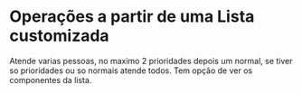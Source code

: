 # Operações a partir de uma Lista customizada

Atende varias pessoas, no maximo 2 prioridades depois um normal, se tiver so prioridades ou so normais atende todos.
Tem opção de ver os componentes da lista.
